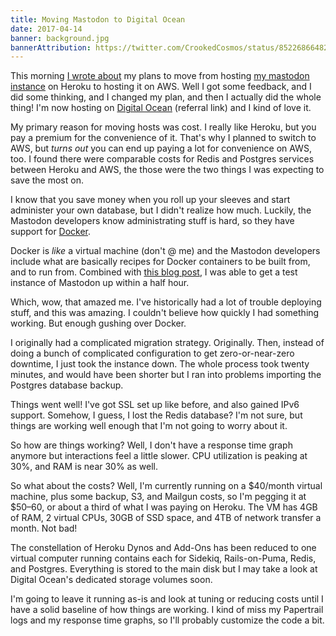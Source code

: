```yaml
---
title: Moving Mastodon to Digital Ocean
date: 2017-04-14
banner: background.jpg
bannerAttribution: https://twitter.com/CrookedCosmos/status/852268664825008130
---
```


This morning [I wrote about](/blog/mastodon-hosting-migration-plan/) my plans to move from hosting [my mastodon instance](https://mastodon.technology) on Heroku to hosting it on AWS. Well I got some feedback, and I did some thinking, and I changed my plan, and then I actually did the whole thing! I'm now hosting on [Digital Ocean](https://m.do.co/c/4a83a8a7aedf) (referral link) and I kind of love it.

My primary reason for moving hosts was cost. I really like Heroku, but you pay a premium for the convenience of it. That's why I planned to switch to AWS, but _turns out_ you can end up paying a lot for convenience on AWS, too. I found there were comparable costs for Redis and Postgres services between Heroku and AWS, the those were the two things I was expecting to save the most on.

I know that you save money when you roll up your sleeves and start administer your own database, but I didn't realize how much. Luckily, the Mastodon developers know administrating stuff is hard, so they have support for [Docker](https://www.docker.com).

Docker is _like_ a virtual machine (don't @ me) and the Mastodon developers include what are basically recipes for Docker containers to be built from, and to run from. Combined with [this blog post](http://digitalmind.io/post/deploying-mastodon-on-digital-ocean), I was able to get a test instance of Mastodon up within a half hour.

Which, wow, that amazed me. I've historically had a lot of trouble deploying stuff, and this was amazing. I couldn't believe how quickly I had something working. But enough gushing over Docker.

I originally had a complicated migration strategy. Originally. Then, instead of doing a bunch of complicated configuration to get zero-or-near-zero downtime, I just took the instance down. The whole process took twenty minutes, and would have been shorter but I ran into problems importing the Postgres database backup.

Things went well! I've got SSL set up like before, and also gained IPv6 support. Somehow, I guess, I lost the Redis database? I'm not sure, but things are working well enough that I'm not going to worry about it.

So how are things working? Well, I don't have a response time graph anymore but interactions feel a little slower. CPU utilization is peaking at 30%, and RAM is near 30% as well.

So what about the costs? Well, I'm currently running on a $40/month virtual machine, plus some backup, S3, and Mailgun costs, so I'm pegging it at $50–60, or about a third of what I was paying on Heroku. The VM has 4GB of RAM, 2 virtual CPUs, 30GB of SSD space, and 4TB of network transfer a month. Not bad!

The constellation of Heroku Dynos and Add-Ons has been reduced to one virtual computer running contains each for Sidekiq, Rails-on-Puma, Redis, and Postgres. Everything is stored to the main disk but I may take a look at Digital Ocean's dedicated storage volumes soon.

I'm going to leave it running as-is and look at tuning or reducing costs until I have a solid baseline of how things are working. I kind of miss my Papertrail logs and my response time graphs, so I'll probably customize the code a bit.
